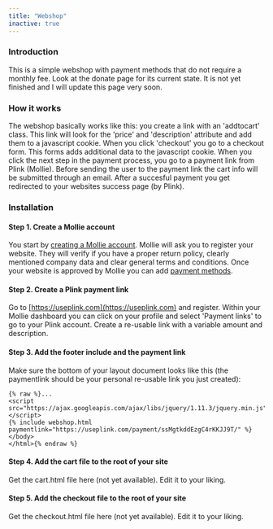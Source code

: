 ```yaml
---
title: "Webshop"
inactive: true
---
```


### Introduction

This is a simple webshop with payment methods that do not require a monthly fee. Look at the donate page for its current state. It is not yet finished and I will update this page very soon.

### How it works

The webshop basically works like this: you create a link with an 'addtocart' class. This link will look for the 'price' and 'description' attribute and add them to a javascript cookie. When you click 'checkout' you go to a checkout form. This forms adds additional data to the javascript cookie. When you click the next step in the payment process, you go to a payment link from Plink (Mollie). Before sending the user to the payment link the cart info will be submitted through an email. After a succesful payment you get redirected to your websites success page (by Plink). 

### Installation

#### Step 1. Create a Mollie account

You start by [creating a Mollie account](https://www.mollie.com). Mollie will ask you to register your website. They will verify if you have a proper return policy, clearly mentioned company data and clear general terms and conditions. Once your website is approved by Mollie you can add [payment methods](https://www.mollie.com/en/payments).

#### Step 2. Create a Plink payment link

Go to [https://useplink.com](https://useplink.com) and register. Within your Mollie dashboard you can click on your profile and select 'Payment links' to go to your Plink account. Create a re-usable link with a variable amount and description.

#### Step 3. Add the footer include and the payment link

Make sure the bottom of your layout document looks like this (the paymentlink should be your personal re-usable link you just created):

```
{% raw %}...
<script src="https://ajax.googleapis.com/ajax/libs/jquery/1.11.3/jquery.min.js"></script>
{% include webshop.html paymentlink="https://useplink.com/payment/ssMgtkddEzgC4rKKJJ9T/" %}
</body>
</html>{% endraw %}
```

#### Step 4. Add the cart file to the root of your site

Get the cart.html file here (not yet available). Edit it to your liking.

#### Step 5. Add the checkout file to the root of your site

Get the checkout.html file here (not yet available). Edit it to your liking.
